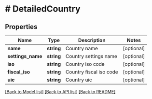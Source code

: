 # # DetailedCountry

## Properties

Name | Type | Description | Notes
------------ | ------------- | ------------- | -------------
**name** | **string** | Country name | [optional]
**settings_name** | **string** | Country settings name | [optional]
**iso** | **string** | Country iso code | [optional]
**fiscal_iso** | **string** | Country fiscal iso code | [optional]
**uic** | **string** | Country uic | [optional]

[[Back to Model list]](../../README.md#models) [[Back to API list]](../../README.md#endpoints) [[Back to README]](../../README.md)
